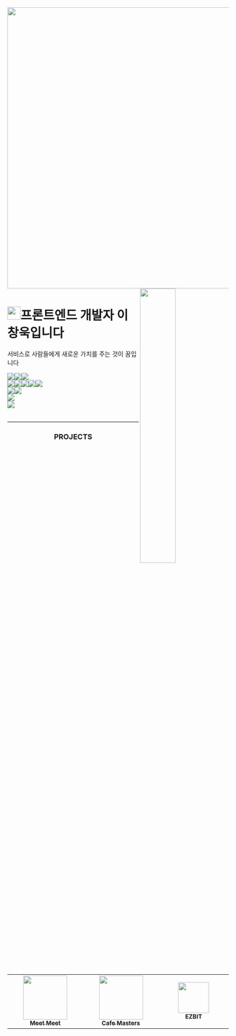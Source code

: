 <img width="2560" height="640" src="https://github.com/user-attachments/assets/6cd84726-456e-4230-8002-c1eb12ebd537" />

<!-- 노트북 -->
<div>
  <img align="right" width="40%" src="https://res.cloudinary.com/dbvzbdffi/image/upload/v1757475458/react_nextjs_zqoczo.png">
</div>

<!-- 간단한 자기소개 -->

# <img width="30" src='https://res.cloudinary.com/dbvzbdffi/image/upload/v1757475077/60fps_parrot_xwr7gp.gif' />프론트엔드 개발자 이창욱입니다

<!--Start Intro-->
<p align="left">서비스로 사람들에게 새로운 가치를 주는 것이 꿈입니다</p>

<div style='display:flex; align-items:center'>
    <img src="https://img.shields.io/badge/Next.js-000000?style=flat-square&logo=Next.js&logoColor=white"> 
    <img src="https://img.shields.io/badge/React.js-61DAFB?style=flat-square&logo=React&logoColor=black">
    <img src="https://img.shields.io/badge/TypeScript-3178C6?style=flat-square&logo=typescript&logoColor=white">
</div>
<div style='display:flex; align-items:center'>
     <img src="https://img.shields.io/badge/React Query-FF4154?style=flat-square&logo=reactquery&logoColor=white">
    <img src="https://img.shields.io/badge/Zustand-4a2c2a?style=flat-square&logo=zustand&logoColor=white">
    <img src="https://img.shields.io/badge/React Hook Form-EC5990?style=flat-square&logo=react-hook-form&logoColor=white">
    <img src="https://img.shields.io/badge/zod-3E67B1?style=flat-square&logo=zod&logoColor=white">
    <img src="https://img.shields.io/badge/tailwindcss-06B6D4?style=flat-square&logo=tailwindcss&logoColor=white">
</div>
<div style='display:flex; align-items:center'>
    <img src="https://img.shields.io/badge/ESLint-4B32C3?style=flat-square&logo=eslint&logoColor=white">
    <img src="https://img.shields.io/badge/Prettier-F7B93E?style=flat-square&logo=prettier&logoColor=red">
</div>
<div style='display:flex; align-items:center'>
    <img src="https://img.shields.io/badge/Supabase-3FCF8E?style=flat-square&logo=supabase&logoColor=white">
</div>
<div style='display:flex; align-items:center'>
    <img src="https://img.shields.io/badge/Git Actions-2088FF?style=flat-square&logo=github&logoColor=white"> 
</div><br>

---

<div align="center">

### PROJECTS

</div>
<table align="center">
  <tr>
    <td align="center" width="200">
      <a href="https://meet-meet-psi.vercel.app/" target="_blank" rel="noopener noreferrer">
        <img src="https://res.cloudinary.com/dbvzbdffi/image/upload/v1757476448/meet-transp_bzaqdm.avif" width="100" /><br />
        <sub><b>Meet Meet</b></sub>
      </a>
    </td>
    <td align="center" width="200">
      <a href="https://app.cafe-masters.co/" target="_blank" rel="noopener noreferrer">
        <img src="https://github.com/user-attachments/assets/f86618a0-26f1-4f6c-9f7f-c6ad49429018" width="100" /><br />
        <sub><b>Cafe Masters</b></sub>
      </a>
    </td>
    <td align="center" width="200">
      <img src="https://github.com/user-attachments/assets/bd58dcc9-8d91-4364-980d-e578aa8c2b18" width="70" /><br />
      <sub><b>EZBIT</b></sub>
    </td>
  </tr>
</table>
